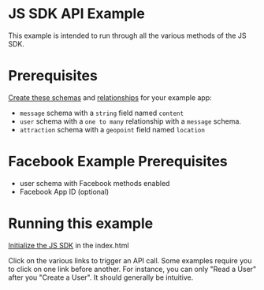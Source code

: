 # JS SDK API Example

This example is intended to run through all the various methods of the JS SDK.

# Prerequisites

<a href="https://www.stackmob.com/platform/api/schemas/create" target="_blank">Create these schemas</a> and <a href="https://www.stackmob.com/devcenter/docs/Schema-Relationships">relationships</a> for your example app:

* `message` schema with a `string` field named `content`
* `user` schema with a `one to many` relationship with a `message` schema.
* `attraction` schema with a `geopoint` field named `location`

# Facebook Example Prerequisites

* user schema with Facebook methods enabled
* Facebook App ID (optional)

# Running this example

<a href="https://developer.stackmob.com/sdks/js/config">Initialize the JS SDK</a> in the index.html

Click on the various links to trigger an API call.  Some examples require you to click on one link before another.  For instance, you can only "Read a User" after you "Create a User".  It should generally be intuitive.  


